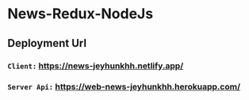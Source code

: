 # News-Redux-NodeJs

## Deployment Url
### `Client:` https://news-jeyhunkhh.netlify.app/ 
### `Server Api:` https://web-news-jeyhunkhh.herokuapp.com/
